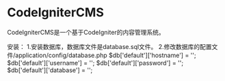 CodeIgniterCMS
==============

CodeIgniterCMS是一个基于CodeIgniter的内容管理系统。

安装：
1.安装数据库，数据库文件是database.sql文件。
2.修改数据库的配置文件/application/config/database.php
  $db['default']['hostname'] = '';
  $db['default']['username'] = '';
  $db['default']['password'] = '';
  $db['default']['database'] = '';
